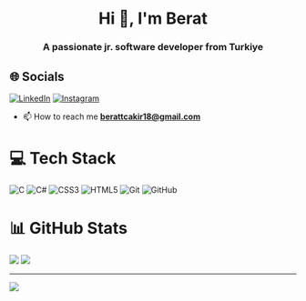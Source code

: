 <h1 align="center">Hi 👋, I'm Berat</h1>
<h3 align="center">A passionate jr. software developer from Turkiye</h3>

## 🌐 Socials
[![LinkedIn](https://img.shields.io/badge/LinkedIn-%230077B5.svg?logo=linkedin&logoColor=white)](https://linkedin.com/in/berat-çakır) [![Instagram](https://img.shields.io/badge/Instagram-%23E4405F.svg?logo=Instagram&logoColor=white)](https://instagram.com/berat.codes) 

- 📫 How to reach me **berattcakir18@gmail.com**

# 💻 Tech Stack
![C](https://img.shields.io/badge/c-%2300599C.svg?style=for-the-badge&logo=c&logoColor=white) ![C#](https://img.shields.io/badge/c%23-%23239120.svg?style=for-the-badge&logo=csharp&logoColor=white) ![CSS3](https://img.shields.io/badge/css3-%231572B6.svg?style=for-the-badge&logo=css3&logoColor=white) ![HTML5](https://img.shields.io/badge/html5-%23E34F26.svg?style=for-the-badge&logo=html5&logoColor=white) ![Git](https://img.shields.io/badge/git-%23F05033.svg?style=for-the-badge&logo=git&logoColor=white) ![GitHub](https://img.shields.io/badge/github-%23121011.svg?style=for-the-badge&logo=github&logoColor=white)
# 📊 GitHub Stats
![](https://github-readme-streak-stats.herokuapp.com/?user=beratcodes&theme=dark&hide_border=false)
![](https://github-readme-stats.vercel.app/api/top-langs/?username=beratcodes&theme=dark&hide_border=false&include_all_commits=false&count_private=false&layout=compact)
<br/>

---
[![](https://visitcount.itsvg.in/api?id=beratcodes&icon=0&color=0)](https://visitcount.itsvg.in)

<!-- Proudly created with GPRM ( https://gprm.itsvg.in ) -->







